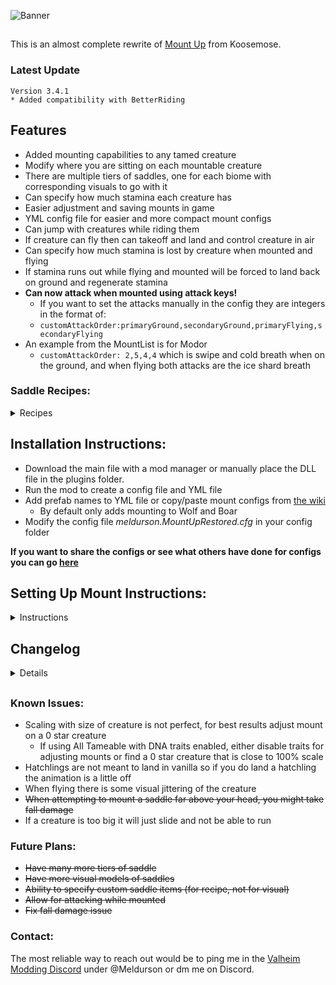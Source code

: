 

![Banner](https://raw.githubusercontent.com/meldurson/MountUpRestored/main/Pics/Banner.png)
##  
This is an almost complete rewrite of [Mount Up](https://www.nexusmods.com/valheim/mods/1091) from Koosemose.

### Latest Update
    Version 3.4.1
    * Added compatibility with BetterRiding
	

## Features
* Added mounting capabilities to any tamed creature
* Modify where you are sitting on each mountable creature
* There are multiple tiers of saddles, one for each biome with corresponding visuals to go with it
* Can specify how much stamina each creature has
*  Easier adjustment and saving mounts in game
*  YML config file for easier and more compact mount configs
*  Can jump with creatures while riding them
*  If creature can fly then can takeoff and land and control creature in air
*  Can specify how much stamina is lost by creature when mounted and flying
*  If stamina runs out while flying and mounted will be forced to land back on ground and regenerate stamina
*  __Can now attack when mounted using attack keys!__
    *  If you want to set the attacks manually in the config they are integers in the format of:
    * ```customAttackOrder:primaryGround,secondaryGround,primaryFlying,secondaryFlying```
* An example from the MountList is for Modor
    * ```customAttackOrder: 2,5,4,4``` which is swipe and cold breath when on the ground, and when flying both attacks are the ice shard breath

### Saddle Recipes:

<details>
  <summary>Recipes</summary>
  
| Tier     | ID | Required Items | Crafting Station |
| ---- | ----------- | ----------- |----------- |
| Meadows | SaddleT1  |6 Leather Scraps, 4 Deer Hide, 2 Hard Antler, 10 Dandelion | Workbench lvl 1
| Black Forest| SaddleT2  |6 Troll Hide, 4 Deer Hide, 4 Bronze, 3 Ancient Seeds | Forge lvl 1
| Swamp | SaddleT3  |15 Deer Hide, 10 Ancient Bark, 6 Iron, 10 Guck | Forge lvl 2
| Mountain | SaddleT4  |6 Wolf Pelt, 4 Deer Hide, 2 Obsidian, 5 Silver, 10 Freeze Gland | Workbench lvl 4
| Plains | SaddleT5  |6 Lox Pelt, 4 Deer Hide, 4 Black Metal, 1 Lox Trophy, 5 Tar | Forge lvl 3
| Mistlands | SaddleT6  |15 Scale Hide, 6 Obsidian, 6 Yggdrasil Wood, 10 Sap, 3 Eitr | Workbench lvl 5
| Ashlands | SaddleT7  |10 Lox Pelt, 2 Morgen Heart, 6 Flametal, 5 Tar | Forge lvl 4
| Deep North| SaddleT8  |20 Wolf Pelt, 10 Scale Hide, 1 Iolite, 50 Freeze Gland  | Artisan Table lvl 2



</details>

##

## Installation Instructions:

* Download the main file with a mod manager or manually place the DLL file in the plugins folder.
* Run the mod to create a config file and YML file
* Add prefab names to YML file or copy/paste mount configs from [the wiki](https://valheim.thunderstore.io/package/Meldurson/MountUpRestored/wiki/1368-premade-configs/)
    * By default only adds mounting to Wolf and Boar
* Modify the config file *meldurson.MountUpRestored.cfg* in your config folder

__If you want to share the configs or see what others have done for configs you can go [here](https://github.com/meldurson/MountUpRestored/discussions/1)__

## Setting Up Mount Instructions:
<details>
  <summary>Instructions</summary>

* __To add a new creature to be mountable from scratch the first step is to add it to the YML file__
    * To add a creature to the MountList, add the prefab name to a new line followed by a colon ":" such as for a Drake, the prefab name is Hatchling
    *   ```
        Hatchling:
        ```
* When you encounter this creature for the first time the full config will be completed written and attempt to stick the saddle to the correct part of the creature
    * The mountpath is the bone of the creature that the saddle will be stuck to. 
    * When loading the creature for the first time, it will output the mountpath to the Bepinex window along with other alternatives it has found.
        * You can copy/paste these alternatives into the mountpath of the yml if you want to change the bone the saddle is stuck to.
* To modify the location of the saddle and where the player sits (as by default it most likely will not be in the correct position) you will have to enable adjustments in the config
* In the config *meldurson.MountUpRestored.cfg* set __Enable Adjust Custom Mounts = true__
* Now once you are in the world with adjustments enabled you will need to attach a saddle.
    * The default saddle tier of a config is tier 5 (Plains Tier) 
    * You will need to use the correct tier saddle on the creature, and it will then equip the saddle on the creature
* The Tiers are __1-8:__ *Each tier corresponds to a biome* (1:Meadows,2:Black Forest,3:Swamp...etc)
* The saddle tier specifies what visual saddle you want and has an item to go along with it. If you want to overwrite the item that is used you can set the *customSaddle* to a specific tier such as:
    *   ```
        Dragon:
            saddleTier: 4
            customSaddle: 6
        ```
    * This will give Modor a tier 4 (Mountains) visual saddle but require a Tier 6 (Mistlands) saddle to be used as the saddle item
    * You can also specify another item by prefab name such as:
    *   ```
        GoblinBrute:
            saddleTier: 5
            customSaddle: SaddleLox
        ```
    * This will give Fueling Berserkers a tier 5 (Plains) visual but you will use a standard Lox saddle as the item
* If you want a more traditional simple saddle you can set the saddle tier to 0 (this will be default add the saddle item to be Tier 5 Saddle)
* There is a possiblity you cannot see the saddle in its current location, or you can see it but cannot mount it, in this case you can use __Alt+E__ to force mount the saddle *(I reccomend enabling god mode before this as it does not check distance and can cause damage)*
* Onced mounted can now enter edit mode __(controls at top of screen)__ and move the saddle and mount point and rotate the both saddle and mountpoint
    * It is reccomended to cycle controls to rotate first
    * Once you want to save the current location and rotation you can with __Ctrl+S__ which writes it to the YML file
* Currently you cannot change the scale of the saddle when editing in game, you have to edit the scale in the YML
* To reload the YML file, logout and log in
* Due to scaling issues, you may need to reload and adjust the forward/back once or twice for it to scale correctly with different levels of creatures

</details>

##


## Changelog

<details>

Version 3.4.1
* Added compatibility with BetterRiding

Version 3.4.0
* Added riding smoothing to greatly reduce stuttering why riding
* Improved multiplayer sync
* Added Localization
* Removed legacy mount up config support to improve performance
* Modified default configs and recipes

Version 3.3.13
* Fixed crafting bug

Version 3.3.12
* Updated to Bog Witch
* Fixed issue with Saddle Position in multiplayer after Portable Pals
* Removed ability to modify mount when on a servers

Version 3.3.11
* Fixed compatibility with Portable pals not being able to mount after release
* Fixed taking fall damage when mounting tall creatures

Version 3.3.10
* Fixed continuous error when trying to add mounting to AnimalAI 

Version 3.3.9
* Can now manually set which attacks you want to use as your primary and secondary
    
Version 3.3.8
* Unused saddle recipes disabled
* Config option added to change saddle names
* Removed some console spam

Version 3.3.7
* Added config option to not have block key to perform secondary attack
* Added config to increase stamina regen multiplier for fed mounts
* Added config option to override Lox and Asksvin stamina
* Added better clearing of saddles when switching servers

Version 3.3.6

* Added compatibility with RRR and WackyDB
* Fixed creatures drowning once you get off with 0 stamina
* Removed console spam when recipe has more than 4 requirements
* Added flight compatibility with other mods that allow jumping

Version 3.3.5

* Fixed issue with saddles not working without AllTameable
* Added option to not have tames drown if run out of stamina in the water

Version 3.3.4
* Added patch to make sure recipes with more than 4 ingredients cycle pages
* Added shared content with AllTameable so patches only run once
* Made custom saddles modify the correct saddle tier descriptions
* Modified later stage recipes

Version 3.3.3
* Updated to Ashlands Valhiem version 0.218.15

Version 3.3.2
* Updated to Valhiem version 0.217.46
* Added attack while mounted!
* Added ability to toggle if mounted attack is possible


Version 3.3.1
* Added 9 options for saddle visuals with each in line with a biome
* Added 8 recipes, for tiers 1-8
* Added ability to specify custom item to be used to add saddle to creature
* Set descriptions for each saddle to include all creatures that it can be used to mount
* Fixed, "PrefabName" showing up in item description
 
Version 3.3.0
* Made config YML based and Server Sync
* Made all existing configs automatically convert into YML format
* Made flying up/down less intense on smaller flying creatures
* Added UI for controls for editing the mounting position
* Added ability to rotate while editing in game
* Reduced logs related to "Setting Saddle"
* Can no longer accidentally move saddle and mount point too far away
* Some slightly larger creatures no longer slide in place

Version 3.2.11
* Fixed errors due to Valheim updates
* Added flying and jumping

</details>

##
### Known Issues:

* Scaling with size of creature is not perfect, for best results adjust mount on a 0 star creature
    * If using All Tameable with DNA traits enabled, either disable traits for adjusting mounts or find a 0 star creature that is close to 100% scale
* Hatchlings are not meant to land in vanilla so if you do land a hatchling the animation is a little off
* When flying there is some visual jittering of the creature
* ~~When attempting to mount a saddle far above your head, you might take fall damage~~
* If a creature is too big it will just slide and not be able to run


### Future Plans:
* ~~Have many more tiers of saddle~~
* ~~Have more visual models of saddles~~
* ~~Ability to specify custom saddle items (for recipe, not for visual)~~
* ~~Allow for attacking while mounted~~
* ~~Fix fall damage issue~~

### Contact:
The most reliable way to reach out would be to ping me in the [Valheim Modding Discord](https://discord.com/invite/GUEBuCuAMz) under @Meldurson or dm me on Discord.
